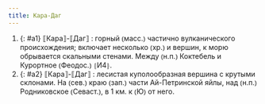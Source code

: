 ```yaml
---
title: Кара-Даг
---
```


1. {: #a1} ⟦Кара⟧-⟦Даг⟧
: горный ⦅масс.⦆ частично вулканического происхождения; включает несколько ⦅хр.⦆ и вершин, к морю обрывается скальными стенами. Между ⦅н.п.⦆ Коктебель и Курортное ⦅Феодос.⦆ ⦃И4⦄.
2. {: #a2} ⟦Кара⟧-⟦Даг⟧
: лесистая куполообразная вершина с крутыми склонами. На ⦅сев.⦆ краю ⦅зап.⦆ части Ай-Петринской яйлы, над ⦅н.п.⦆ Родниковское ⦅Севаст.⦆, в 1 км. к ⦅Ю⦆ от него.
